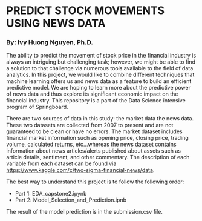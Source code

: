 # PREDICT STOCK MOVEMENTS USING NEWS DATA

### By: Ivy Huong Nguyen, Ph.D.

The ability to predict the movement of stock price in the financial industry is always an intriguing but challenging task; however, we might be able to find a solution to that challenge via numerous tools available to the field of data analytics. In this project, we would like to combine different techniques that machine learning offers us and news data as a feature to build an efficient predictive model. We are hoping to learn more about the predictive power of news data and thus explore its significant economic impact on the financial industry. This repository is a part of the Data Science intensive program of Springboard.
 
There are two sources of data in this study: the market data the news data. These two datasets are collected from 2007 to present and are not guaranteed to be clean or have no errors. The market dataset includes financial market information such as opening price, closing price, trading volume, calculated returns, etc...whereas the news dataset contains information about news articles/alerts published about assets such as article details, sentiment, and other commentary. The description of each variable from each dataset can be found via https://www.kaggle.com/c/two-sigma-financial-news/data. 
    
 The best way to understand this project is to follow the following order:
 
 + Part 1: EDA_capstone2.ipynb
 + Part 2: Model_Selection_and_Prediction.ipnb
   
 The result of the model prediction is in the submission.csv file.
   